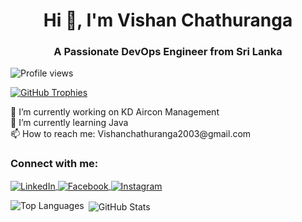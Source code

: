 <h1 align="center">Hi 👋, I'm Vishan Chathuranga</h1>
<h3 align="center">A Passionate DevOps Engineer from Sri Lanka</h3>
<p align="left">
  <img src="https://komarev.com/ghpvc/?username=dvish2003&label=Profile%20views&color=0e75b6&style=flat" alt="Profile views" />
</p>
<p align="left">
  <a href="https://github.com/ryo-ma/github-profile-trophy">
    <img src="https://github-profile-trophy.vercel.app/?username=dvish2003&theme=dracula" alt="GitHub Trophies" />
  </a>
</p>
🔭 I’m currently working on KD Aircon Management<br>
🌱 I’m currently learning Java<br>
📫 How to reach me: Vishanchathuranga2003@gmail.com<br>
<h3 align="left">Connect with me:</h3>
<p align="left">
  <a href="https://linkedin.com/in/vishan-chathuranga-8ab5672aa" target="_blank">
    <img align="center" src="https://img.shields.io/badge/LinkedIn-blue?logo=linkedin&logoColor=white&style=for-the-badge" alt="LinkedIn" />
  </a>
  <a href="https://fb.com/dvishan.chathuranga" target="_blank">
    <img align="center" src="https://img.shields.io/badge/Facebook-1877F2?logo=facebook&logoColor=white&style=for-the-badge" alt="Facebook" />
  </a>
  <a href="https://instagram.com/vishanchathuranga1234" target="_blank">
    <img align="center" src="https://img.shields.io/badge/Instagram-E4405F?logo=instagram&logoColor=white&style=for-the-badge" alt="Instagram" />
  </a>
</p>
  
</p>
<p>
  <img align="left" src="https://github-readme-stats.vercel.app/api/top-langs?username=dvish2003&show_icons=true&locale=en&layout=compact&theme=radical" alt="Top Languages" />
</p>
<p>&nbsp;<img align="center" src="https://github-readme-stats.vercel.app/api?username=dvish2003&show_icons=true&locale=en&theme=radical" alt="GitHub Stats" /></p>
